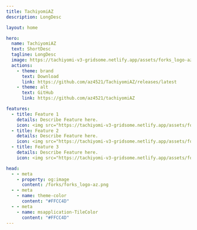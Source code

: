 ```yaml
---
title: TachiyomiAZ
description: LongDesc

layout: home

hero:
  name: TachiyomiAZ
  text: ShortDesc
  tagline: LongDesc
  image: https://tachiyomi-v3-gridsome.netlify.app/assets/forks_logo-az.png
  actions:
    - theme: brand
      text: Download
      link: https://github.com/az4521/TachiyomiAZ/releases/latest
    - theme: alt
      text: GitHub
      link: https://github.com/az4521/tachiyomiAZ

features:
  - title: Feature 1
    details: Describe Feature here.
    icon: <img src="https://tachiyomi-v3-gridsome.netlify.app/assets/forks_logo-az.png" height="32px" width="32px">
  - title: Feature 2
    details: Describe Feature here.
    icon: <img src="https://tachiyomi-v3-gridsome.netlify.app/assets/forks_logo-az.png" height="32px" width="32px">
  - title: Feature 3
    details: Describe Feature here.
    icon: <img src="https://tachiyomi-v3-gridsome.netlify.app/assets/forks_logo-az.png" height="32px" width="32px">

head:
  - - meta
    - property: og:image
      content: /forks/forks_logo-az.png
  - - meta
    - name: theme-color
      content: "#FFCC4D"
  - - meta
    - name: msapplication-TileColor
      content: "#FFCC4D"
---
```


<br><VPTeamMembers size="small" :members="members" />

<script setup>
import { VPTeamMembers } from "vitepress/theme"

const members = [
  {
    avatar: "https://www.github.com/az4521.png",
    name: "az4521",
    title: "Creator",
    links: [
      { icon: "github", link: "https://github.com/az4521" }
    ]
  },
  {
    avatar: "https://www.github.com/jobobby04.png",
    name: "jobobby04",
    title: "Former Maintainer",
    links: [
      { icon: "github", link: "https://github.com/jobobby04" }
    ]
  },
  {
    avatar: "https://www.github.com/NerdNumber9.png",
    name: "NerdNumber9",
    title: "Original EH Fork",
    links: [
      { icon: "github", link: "https://github.com/NerdNumber9" }
    ]
  }
]
</script>

<style>
	@import "../.vitepress/theme/forks/tachiyomiaz.css"
</style>
